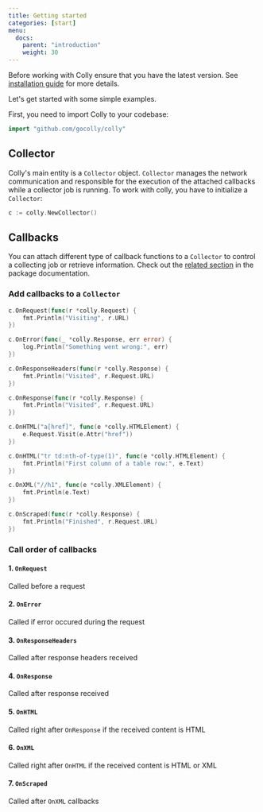 ```yaml
---
title: Getting started
categories: [start]
menu:
  docs:
    parent: "introduction"
    weight: 30
---
```


Before working with Colly ensure that you have the latest version. See [installation guide](/docs/introduction/install/) for more details.


Let's get started with some simple examples.


First, you need to import Colly to your codebase:

```go
import "github.com/gocolly/colly"
```


## Collector

Colly's main entity is a `Collector` object. `Collector` manages the network communication and responsible for the execution of the attached callbacks while a collector job is running. To work with colly, you have to initialize a `Collector`:

```go
c := colly.NewCollector()
```


## Callbacks


You can attach different type of callback functions to a `Collector` to control a collecting job or retrieve information. Check out the [related section](https://godoc.org/github.com/gocolly/colly#Collector.OnError) in the package documentation.


### Add callbacks to a `Collector`


```go
c.OnRequest(func(r *colly.Request) {
    fmt.Println("Visiting", r.URL)
})

c.OnError(func(_ *colly.Response, err error) {
    log.Println("Something went wrong:", err)
})

c.OnResponseHeaders(func(r *colly.Response) {
    fmt.Println("Visited", r.Request.URL)
})

c.OnResponse(func(r *colly.Response) {
    fmt.Println("Visited", r.Request.URL)
})

c.OnHTML("a[href]", func(e *colly.HTMLElement) {
    e.Request.Visit(e.Attr("href"))
})

c.OnHTML("tr td:nth-of-type(1)", func(e *colly.HTMLElement) {
    fmt.Println("First column of a table row:", e.Text)
})

c.OnXML("//h1", func(e *colly.XMLElement) {
    fmt.Println(e.Text)
})

c.OnScraped(func(r *colly.Response) {
    fmt.Println("Finished", r.Request.URL)
})
```


### Call order of callbacks

#### 1. `OnRequest`

Called before a request

#### 2. `OnError`

Called if error occured during the request

#### 3. `OnResponseHeaders`

Called after response headers received

#### 4. `OnResponse`

Called after response received

#### 5. `OnHTML`

Called right after `OnResponse` if the received content is HTML

#### 6. `OnXML`

Called right after `OnHTML` if the received content is HTML or XML

#### 7. `OnScraped`

Called after `OnXML` callbacks
